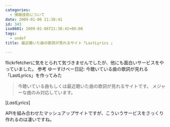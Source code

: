 ```yaml
---
categories:
  - 情報技術について
date: 2009-01-06 21:38:41
id: 343
iso8601: 2009-01-06T21:38:41+09:00
tags:
  - undef
title: 最近聴いた曲の歌詞が見れるサイト「LastLyrics 」

---
```


<p>flickrfetcherに気をとられて気づきませんでしたが、他にも面白いサービスをやっていました。
参考
ゆーすけべー日記: 今聴いている曲の歌詞が見れる「LastLyrics」を作ってみた</p>

<blockquote cite="http://pulpsite.net/lastlyrics/" title="LastLyrics" class="blockquote"><p>今聴いている曲もしくは最近聴いた曲の歌詞が見れるサイトです。 メジャーな曲のみ対応しています。</p></blockquote>

<div class="cite">[<cite>LastLyrics</cite>]</div>

<p>APIを組み合わせたマッシュアップサイトですが、こういうサービスをさっくり作れるのは凄いですね。</p>
    	